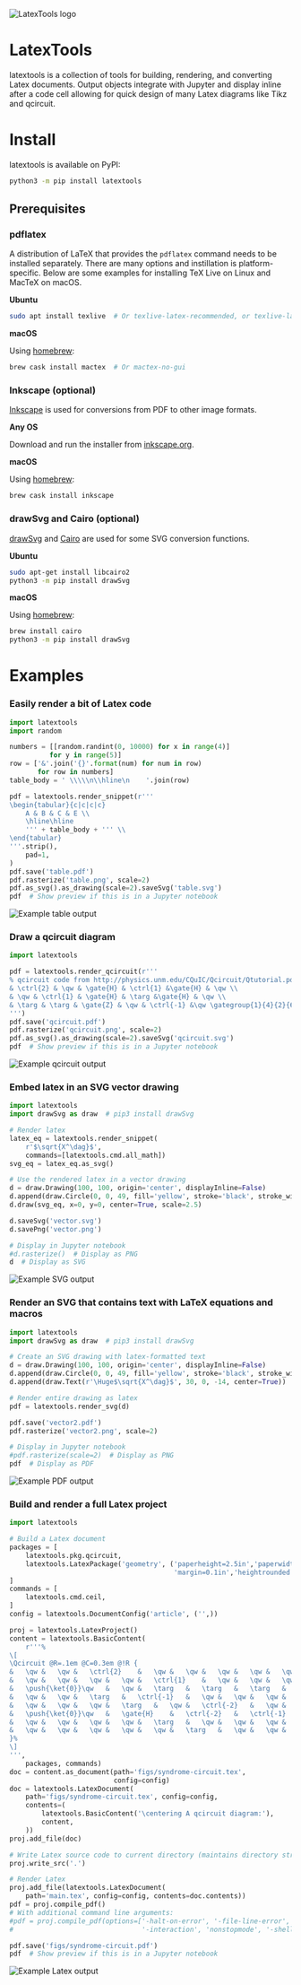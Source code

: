 ![LatexTools logo](https://raw.githubusercontent.com/cduck/latextools/master/examples/logo.svg)

# LatexTools

latextools is a collection of tools for building, rendering, and converting Latex documents.
Output objects integrate with Jupyter and display inline after a code cell allowing for quick design of many Latex diagrams like Tikz and qcircuit.


# Install

latextools is available on PyPI:

```bash
python3 -m pip install latextools
```

## Prerequisites

### pdflatex

A distribution of LaTeX that provides the `pdflatex` command needs to be installed separately.
There are many options and instillation is platform-specific.
Below are some examples for installing TeX Live on Linux and MacTeX on macOS.

**Ubuntu**

```bash
sudo apt install texlive  # Or texlive-latex-recommended, or texlive-latex-extra
```

**macOS**

Using [homebrew](https://brew.sh/):

```bash
brew cask install mactex  # Or mactex-no-gui
```

### Inkscape (optional)

[Inkscape](https://inkscape.org/) is used for conversions from PDF to other image formats.

**Any OS**

Download and run the installer from [inkscape.org](https://inkscape.org/release/).

**macOS**

Using [homebrew](https://brew.sh/):

```bash
brew cask install inkscape
```

### drawSvg and Cairo (optional)

[drawSvg](https://github.com/cduck/drawSvg/) and [Cairo](https://www.cairographics.org/download/) are used for some SVG conversion functions.

**Ubuntu**

```bash
sudo apt-get install libcairo2
python3 -m pip install drawSvg
```

**macOS**

Using [homebrew](https://brew.sh/):

```bash
brew install cairo
python3 -m pip install drawSvg
```


# Examples

### Easily render a bit of Latex code
```python
import latextools
import random

numbers = [[random.randint(0, 10000) for x in range(4)]
          for y in range(5)]
row = ['&'.join('{}'.format(num) for num in row)
       for row in numbers]
table_body = ' \\\\\n\\hline\n    '.join(row)

pdf = latextools.render_snippet(r'''
\begin{tabular}{c|c|c|c}
    A & B & C & E \\
    \hline\hline
    ''' + table_body + ''' \\
\end{tabular}
'''.strip(),
    pad=1,
)
pdf.save('table.pdf')
pdf.rasterize('table.png', scale=2)
pdf.as_svg().as_drawing(scale=2).saveSvg('table.svg')
pdf  # Show preview if this is in a Jupyter notebook
```
![Example table output](https://raw.githubusercontent.com/cduck/latextools/master/examples/table.png)

### Draw a qcircuit diagram

```python
import latextools

pdf = latextools.render_qcircuit(r'''
% qcircuit code from http://physics.unm.edu/CQuIC/Qcircuit/Qtutorial.pdf
& \ctrl{2} & \qw & \gate{H} & \ctrl{1} &\gate{H} & \qw \\
& \qw & \ctrl{1} & \gate{H} & \targ &\gate{H} & \qw \\
& \targ & \targ & \gate{Z} & \qw & \ctrl{-1} &\qw \gategroup{1}{4}{2}{6}{.7em}{--}
''')
pdf.save('qcircuit.pdf')
pdf.rasterize('qcircuit.png', scale=2)
pdf.as_svg().as_drawing(scale=2).saveSvg('qcircuit.svg')
pdf  # Show preview if this is in a Jupyter notebook
```

![Example qcircuit output](https://raw.githubusercontent.com/cduck/latextools/master/examples/qcircuit.png)

### Embed latex in an SVG vector drawing

```python
import latextools
import drawSvg as draw  # pip3 install drawSvg

# Render latex
latex_eq = latextools.render_snippet(
    r'$\sqrt{X^\dag}$',
    commands=[latextools.cmd.all_math])
svg_eq = latex_eq.as_svg()

# Use the rendered latex in a vector drawing
d = draw.Drawing(100, 100, origin='center', displayInline=False)
d.append(draw.Circle(0, 0, 49, fill='yellow', stroke='black', stroke_width=2))
d.draw(svg_eq, x=0, y=0, center=True, scale=2.5)

d.saveSvg('vector.svg')
d.savePng('vector.png')

# Display in Jupyter notebook
#d.rasterize()  # Display as PNG
d  # Display as SVG
```

![Example SVG output](https://raw.githubusercontent.com/cduck/latextools/master/examples/vector.png)

### Render an SVG that contains text with LaTeX equations and macros

```python
import latextools
import drawSvg as draw  # pip3 install drawSvg

# Create an SVG drawing with latex-formatted text
d = draw.Drawing(100, 100, origin='center', displayInline=False)
d.append(draw.Circle(0, 0, 49, fill='yellow', stroke='black', stroke_width=2))
d.append(draw.Text(r'\Huge$\sqrt{X^\dag}$', 30, 0, -14, center=True))

# Render entire drawing as latex
pdf = latextools.render_svg(d)

pdf.save('vector2.pdf')
pdf.rasterize('vector2.png', scale=2)

# Display in Jupyter notebook
#pdf.rasterize(scale=2)  # Display as PNG
pdf  # Display as PDF
```

![Example PDF output](https://raw.githubusercontent.com/cduck/latextools/master/examples/vector2.png)

### Build and render a full Latex project

```python
import latextools

# Build a Latex document
packages = [
    latextools.pkg.qcircuit,
    latextools.LatexPackage('geometry', ('paperheight=2.5in','paperwidth=2.5in',
                                         'margin=0.1in','heightrounded')),
]
commands = [
    latextools.cmd.ceil,
]
config = latextools.DocumentConfig('article', ('',))

proj = latextools.LatexProject()
content = latextools.BasicContent(
    r'''%
\[
\Qcircuit @R=.1em @C=0.3em @!R {
&	\qw	&	\qw	&	\ctrl{2}	&	\qw	&	\qw	&	\qw	&	\qw	&	\qw	&	\qw	\\
&	\qw	&	\qw	&	\qw	&	\qw	&	\ctrl{1}	&	\qw	&	\qw	&	\qw	&	\qw	\\
&	\push{\ket{0}}\qw	&	\qw	&	\targ	&	\targ	&	\targ	&	\targ	&	\qw	&	\meter	&	\qw	\\
&	\qw	&	\qw	&	\targ	&	\ctrl{-1}	&	\qw	&	\qw	&	\qw	&	\qw	&	\qw	\\
&	\qw	&	\qw	&	\qw	&	\targ	&	\qw	&	\ctrl{-2}	&	\qw	&	\qw	&	\qw	\\
&	\push{\ket{0}}\qw	&	\gate{H}	&	\ctrl{-2}	&	\ctrl{-1}	&	\ctrl{1}	&	\ctrl{2}	&	\gate{H}	&	\meter	&	\qw	\\
&	\qw	&	\qw	&	\qw	&	\qw	&	\targ	&	\qw	&	\qw	&	\qw	&	\qw	\\
&	\qw	&	\qw	&	\qw	&	\qw	&	\qw	&	\targ	&	\qw	&	\qw	&	\qw	\\
}%
\]
''',
    packages, commands)
doc = content.as_document(path='figs/syndrome-circuit.tex',
                          config=config)
doc = latextools.LatexDocument(
    path='figs/syndrome-circuit.tex', config=config,
    contents=(
        latextools.BasicContent('\centering A qcircuit diagram:'),
        content,
    ))
proj.add_file(doc)

# Write Latex source code to current directory (maintains directory structure)
proj.write_src('.')

# Render Latex
proj.add_file(latextools.LatexDocument(
    path='main.tex', config=config, contents=doc.contents))
pdf = proj.compile_pdf()
# With additional command line arguments:
#pdf = proj.compile_pdf(options=['-halt-on-error', '-file-line-error',
#                                '-interaction', 'nonstopmode', '-shell-escape'])

pdf.save('figs/syndrome-circuit.pdf')
pdf  # Show preview if this is in a Jupyter notebook
```

![Example Latex output](https://raw.githubusercontent.com/cduck/latextools/master/examples/syndrome-circuit.png)
